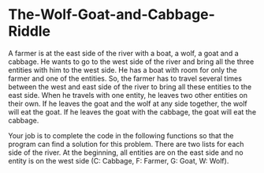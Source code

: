 # The-Wolf-Goat-and-Cabbage-Riddle

A farmer is at the east side of the river with a boat, a wolf, a goat and a cabbage. He wants to go to the west side of the river and bring all the three entities with him to the west side. He has a boat with room for only the farmer and one of the entities. So, the farmer has to travel several times between the west and east side of the river to bring all these entities to the east side. When he travels with one entity, he leaves two other entities on their own. If he leaves the goat and the wolf at any side together, the wolf will eat the goat. If he leaves the goat with the cabbage, the goat will eat the cabbage.

Your job is to complete the code in the following functions so that the program can find a solution for this problem. There are two lists for each side of the river. At the beginning, all entities are on the east side and no entity is on the west side (C: Cabbage, F: Farmer, G: Goat, W: Wolf).
